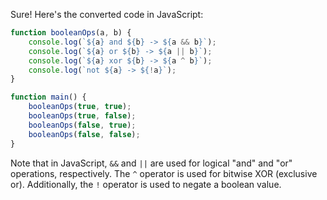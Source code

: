 Sure! Here's the converted code in JavaScript:
```javascript
function booleanOps(a, b) {
    console.log(`${a} and ${b} -> ${a && b}`);
    console.log(`${a} or ${b} -> ${a || b}`);
    console.log(`${a} xor ${b} -> ${a ^ b}`);
    console.log(`not ${a} -> ${!a}`);
}

function main() {
    booleanOps(true, true);
    booleanOps(true, false);
    booleanOps(false, true);
    booleanOps(false, false);
}
```
Note that in JavaScript, `&&` and `||` are used for logical "and" and "or" operations, respectively. The `^` operator is used for bitwise XOR (exclusive or). Additionally, the `!` operator is used to negate a boolean value.
